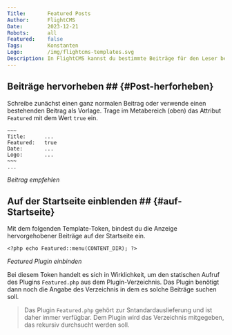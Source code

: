 ```yaml
---
Title:       Featured Posts
Author:      FlightCMS
Date:        2023-12-21
Robots:      all
Featured:	 false
Tags:        Konstanten
Logo:        /img/flightcms-templates.svg
Description: In FlightCMS kannst du bestimmte Beiträge für den Leser besonders hervorheben.
---
```

## Beiträge hervorheben ## {#Post-herforheben}
	
Schreibe zunächst einen ganz normalen Beitrag oder verwende einen bestehenden Beitrag als Vorlage. Trage im Metabereich (oben) das Attribut `Featured` mit dem Wert `true` ein.

	~~~
	Title:		...
	Featured: 	true
	Date:		...
	Logo:		...
	~~~
	...
_Beitrag empfehlen_

## Auf der Startseite einblenden ## {#auf-Startseite}

Mit dem folgenden Template-Token, bindest du die Anzeige hervorgehobener Beiträge auf der Startseite ein.

	<?php echo Featured::menu(CONTENT_DIR); ?>
_Featured Plugin einbinden_

Bei diesem Token handelt es sich in Wirklichkeit, um den statischen Aufruf des Plugins `Featured.php` aus dem Plugin-Verzeichnis. Das Plugin benötigt dann noch die Angabe des Verzeichnis in dem es solche Beiträge suchen soll.

>Das Plugin `Featured.php` gehört zur Sntandardauslieferung und ist daher immer verfügbar. Dem Plugin wird das Verzeichnis mitgegeben, das rekursiv durchsucht werden soll.


